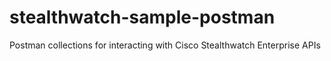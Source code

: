 # stealthwatch-sample-postman
Postman collections for interacting with Cisco Stealthwatch Enterprise APIs
